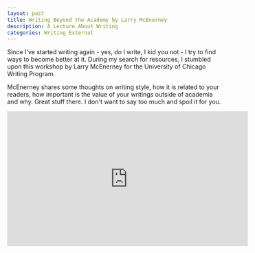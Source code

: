 ```yaml
---
layout: post
title: Writing Beyond the Academy by Larry McEnerney
description: A Lecture About Writing
categories: Writing External
---
```


Since I've started writing again - yes, do I write, I kid you not -  I try to find ways to become better at it. During my search for resources, I stumbled upon this workshop by Larry McEnerney for the University of Chicago Writing Program.

McEnerney shares some thoughts on writing style, how it is related to your readers, how important is the value of your writings outside of academia and why. Great stuff there. I don't want to say too much and spoil it for you.

<div class="video-fluid-wrapper">
  <iframe width="560" height="315" src="https://www.youtube.com/embed/aFwVf5a3pZM" frameborder="0" allow="accelerometer; autoplay; encrypted-media; gyroscope; picture-in-picture" allowfullscreen></iframe>
</div>

